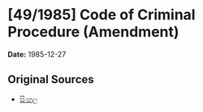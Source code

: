 # [49/1985] Code of Criminal Procedure (Amendment)

**Date:** 1985-12-27

## Original Sources

- [සිංහල](https://documents.gov.lk/view/acts/1985/12/49-1985_S.pdf)
